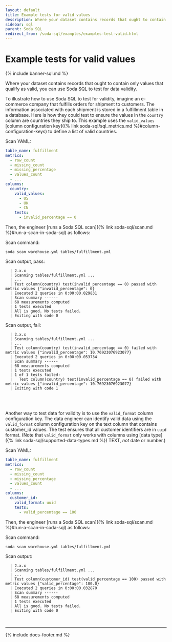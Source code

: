 ```yaml
---
layout: default
title: Example tests for valid values
description: Where your dataset contains records that ought to contain only values that qualify as valid, you can use Soda SQL to test for data validity. See a full example.
sidebar: sql
parent: Soda SQL
redirect_from: /soda-sql/examples/examples-test-valid.html
---
```


# Example tests for valid values

{% include banner-sql.md %}

Where your dataset contains records that ought to contain only values that qualify as valid, you can use Soda SQL to test for data validity. 

To illustrate how to use Soda SQL to test for validity, imagine an e-commerce company that fulfills orders for shipment to customers. The information associated with each shipment is stored in a fulfillment table in a database. Here is how they could test to ensure the values in the `country` column are countries they ship to. This example uses the `valid_values` [column configuration key]({% link soda-sql/sql_metrics.md %}#column-configuration-keys) to define a list of valid countries.

Scan YAML:

```yaml
table_name: fulfillment
metrics:
  - row_count
  - missing_count
  - missing_percentage
  - values_count
  - ...
columns:
  country:
    valid_values:
      - US
      - UK
      - CN
    tests:
      - invalid_percentage == 0
```

Then, the engineer [runs a Soda SQL scan]({% link soda-sql/scan.md %}#run-a-scan-in-soda-sql) as follows:

Scan command:

```soda scan warehouse.yml tables/fulfillment.yml```

Scan output, pass:

```
  | 2.x.x
  | Scanning tables/fulfillment.yml ...
  | ...
  | Test column(country) test(invalid_percentage == 0) passed with metric values {"invalid_percentage": 0}
  | Executed 2 queries in 0:00:00.029831
  | Scan summary ------
  | 68 measurements computed
  | 1 tests executed
  | All is good. No tests failed.
  | Exiting with code 0
```

Scan output, fail:

```shell
  | 2.x.x
  | Scanning tables/fulfillment.yml ...
  | ...
  | Test column(country) test(invalid_percentage == 0) failed with metric values {"invalid_percentage": 10.76923076923077}
  | Executed 2 queries in 0:00:00.053734
  | Scan summary ------
  | 68 measurements computed
  | 1 tests executed
  | 1 of 1 tests failed:
  |   Test column(country) test(invalid_percentage == 0) failed with metric values {"invalid_percentage": 10.76923076923077}
  | Exiting with code 1
```

<br />
<br />

Another way to test data for validity is to use the `valid_format` column configuration key. The data engineer can identify valid data using the `valid_format` column configuration key on the text column that contains customer_id values. The test ensures that all customer identifiers are in `uuid` format. (Note that `valid_format` only works with columns using [data type]({% link soda-sql/supported-data-types.md %}) TEXT, *not* date or number.)

Scan YAML:

```yaml
table_name: fulfillment
metrics:
  - row_count
  - missing_count
  - missing_percentage
  - values_count
  - ...
columns:
  customer_id:
    valid_format: uuid
    tests:
      - valid_percentage == 100
```

Then, the engineer [runs a Soda SQL scan]({% link soda-sql/scan.md %}#run-a-scan-in-soda-sql) as follows:

Scan command:

```soda scan warehouse.yml tables/fulfillment.yml```

Scan output:

```
  | 2.x.x
  | Scanning tables/fulfillment.yml ...
  | ...
  | Test column(customer_id) test(valid_percentage == 100) passed with metric values {"valid_percentage": 100.0}
  | Executed 2 queries in 0:00:00.032870
  | Scan summary ------
  | 68 measurements computed
  | 1 tests executed
  | All is good. No tests failed.
  | Exiting with code 0
```

<br />

---
{% include docs-footer.md %}